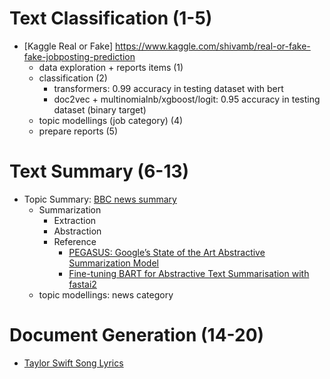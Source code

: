 # Text Classification (1-5)
* [Kaggle Real or Fake] https://www.kaggle.com/shivamb/real-or-fake-fake-jobposting-prediction
  * data exploration + reports items (1)
  * classification (2)
    *  transformers: 0.99 accuracy in testing dataset with bert
    *  doc2vec + multinomialnb/xgboost/logit: 0.95 accuracy in testing dataset (binary target)
  * topic modellings (job category) (4)
  * prepare reports (5)


# Text Summary (6-13)
* Topic Summary: [BBC news summary](https://www.kaggle.com/pariza/bbc-news-summary)
    - Summarization
      - Extraction 
      - Abstraction
      - Reference
        -  [PEGASUS: Google’s State of the Art Abstractive Summarization Model](https://towardsdatascience.com/pegasus-google-state-of-the-art-abstractive-summarization-model-627b1bbbc5ce) 
        - [Fine-tuning BART for Abstractive Text Summarisation with fastai2](https://medium.com/curation-corporation/fine-tuning-bart-for-abstractive-text-summarisation-with-fastai2-d7a2ad676a13)
    - topic modellings: news category


# Document Generation (14-20)
* [Taylor Swift Song Lyrics](https://www.kaggle.com/PromptCloudHQ/taylor-swift-song-lyrics-from-all-the-albums)
